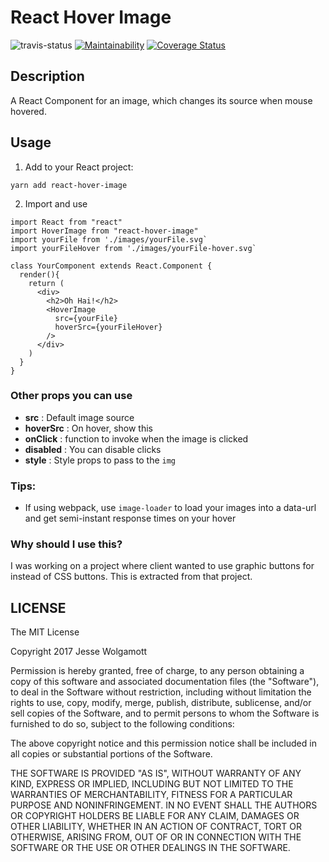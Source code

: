 # React Hover Image

![travis-status](https://img.shields.io/travis/jwo/react-hover-image.svg)
[![Maintainability](https://api.codeclimate.com/v1/badges/d749dc7ef0b1d094deb2/maintainability)](https://codeclimate.com/github/jwo/react-hover-image/maintainability)
[![Coverage Status](https://coveralls.io/repos/github/jwo/react-hover-image/badge.svg?branch=master)](https://coveralls.io/github/jwo/react-hover-image?branch=master)

## Description

A React Component for an image, which changes its source when mouse hovered.

## Usage

1. Add to your React project:

`yarn add react-hover-image`

2. Import and use

```
import React from "react"
import HoverImage from "react-hover-image"
import yourFile from './images/yourFile.svg`
import yourFileHover from './images/yourFile-hover.svg`

class YourComponent extends React.Component {
  render(){
    return (
      <div>
        <h2>Oh Hai!</h2>
        <HoverImage
          src={yourFile}
          hoverSrc={yourFileHover}
        />
      </div>
    )
  }
}
```


### Other props you can use

* **src** : Default image source
* **hoverSrc** : On hover, show this
* **onClick** : function to invoke when the image is clicked
* **disabled** : You can disable clicks
* **style** : Style props to pass to the `img`

### Tips:

* If using webpack, use `image-loader` to load your images into a data-url and
  get semi-instant response times on your hover

### Why should I use this?

I was working on a project where client wanted to use graphic buttons for
instead of CSS buttons. This is extracted from that project.

## LICENSE

The MIT License

Copyright 2017 Jesse Wolgamott

Permission is hereby granted, free of charge, to any person obtaining a copy of
this software and associated documentation files (the "Software"), to deal in
the Software without restriction, including without limitation the rights to
use, copy, modify, merge, publish, distribute, sublicense, and/or sell copies of
the Software, and to permit persons to whom the Software is furnished to do so,
subject to the following conditions:

The above copyright notice and this permission notice shall be included in all
copies or substantial portions of the Software.

THE SOFTWARE IS PROVIDED "AS IS", WITHOUT WARRANTY OF ANY KIND, EXPRESS OR
IMPLIED, INCLUDING BUT NOT LIMITED TO THE WARRANTIES OF MERCHANTABILITY, FITNESS
FOR A PARTICULAR PURPOSE AND NONINFRINGEMENT. IN NO EVENT SHALL THE AUTHORS OR
COPYRIGHT HOLDERS BE LIABLE FOR ANY CLAIM, DAMAGES OR OTHER LIABILITY, WHETHER
IN AN ACTION OF CONTRACT, TORT OR OTHERWISE, ARISING FROM, OUT OF OR IN
CONNECTION WITH THE SOFTWARE OR THE USE OR OTHER DEALINGS IN THE SOFTWARE.
